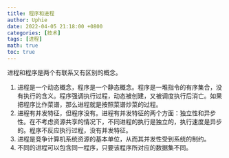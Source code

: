 ```yaml
---
title: 程序和进程
author: Uphie
date: 2022-04-05 21:18:00 +0800
categories: [技术]
tags: [进程]
math: true
toc: true
---
```


进程和程序是两个有联系又有区别的概念。

1. 进程是一个动态概念，程序是一个静态概念。程序是一堆指令的有序集合，没有执行的含义。程序强调执行过程，动态被创建，又被调度执行后消亡。如果把程序比作菜谱，那么进程就是按照菜谱炒菜的过程。
2. 进程有并发特征，但程序没有。进程有并发特征的两个方面：独立性和异步性。在不考虑资源共享的情况下，不同进程的执行是独立的，执行速度是异步的。程序不反应执行过程，没有并发特征。
3. 进程是竞争计算机系统资源的基本单位，从而其并发性受到系统的制约。
4. 不同的进程可以包含同一程序，只要该程序所对应的数据集不同。
